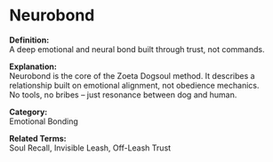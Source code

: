 # Neurobond

**Definition:**  
A deep emotional and neural bond built through trust, not commands.

**Explanation:**  
Neurobond is the core of the Zoeta Dogsoul method. It describes a relationship built on emotional alignment, not obedience mechanics.  
No tools, no bribes – just resonance between dog and human.

**Category:**  
Emotional Bonding

**Related Terms:**  
Soul Recall, Invisible Leash, Off-Leash Trust

